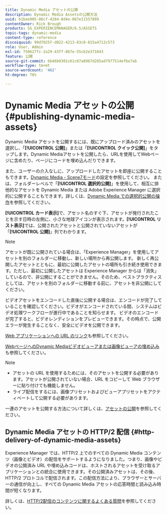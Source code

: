 ```yaml
---
title: Dynamic Media アセットの公開
description: Dynamic Media Assetsの公開方法
uuid: b1bee905-86cf-4284-8d4e-067e11557899
contentOwner: Rick Brough
products: SG_EXPERIENCEMANAGER/6.5/ASSETS
topic-tags: dynamic-media
content-type: reference
discoiquuid: 99d7025f-d022-4213-83c0-815a4712c573
role: User, Admin
exl-id: 750627fc-2a29-43ff-867e-55cb2e371043
feature: 公開
source-git-commit: bb46b0301c61c07a8967d285ad7977514efbe7ab
workflow-type: tm+mt
source-wordcount: '462'
ht-degree: 76%

---
```


# Dynamic Media アセットの公開 {#publishing-dynamic-media-assets}

Dynamic Media アセットを公開するには、既にアップロード済みのアセットを選択し、「**[!UICONTROL 公開]**」または「**[!UICONTROL クイック公開]**」をタップします。Dynamic Mediaアセットを公開したら、URLを使用してWebページに含めたり、ページにコードを埋め込んだりできます。

また、ユーザーの介入なしに、アップロードしたアセットを即座に公開することもできます。[Dynamic Media - Scene7モード](config-dms7.md)の設定を参照してください。
または、フォルダーレベルで「**[!UICONTROL 選択的公開]**」を使用して、相互に排他的なアセットを Dynamic Media または Adobe Experience Manager に選択的に公開することもできます。詳しくは、[Dynamic Media での選択的公開の操作](/help/assets/selective-publishing.md)を参照してください。

**[!UICONTROL カード表示]**&#x200B;で、アセット名のすぐ下、アセットが発行されたことを示す日時の左側に、小さな地球アイコンが表示されます。**[!UICONTROL リスト表示]**&#x200B;では、公開されたアセットと公開されていないアセットが「**[!UICONTROL 公開]**」列でわかります。

>[!NOTE]
>
>アセットが既に公開されている場合は、「Experience Manager」を使用してアセットを別のフォルダーに移動し、新しい場所から再公開します。 新しく再公開したアセットとともに、最初に公開したアセットの場所も引き続き使用できます。ただし、最初に公開したアセットは Experience Manager からは「消失」しているので、非公開にすることができません。そのため、ベストプラクティスとしては、アセットを別のフォルダーに移動する前に、アセットを非公開にしてください。

ビデオアセットをエンコードした直後に公開する場合は、エンコードが完了していることを確認してください。ビデオがエンコードされている間、システムはビデオ処理ワークフローが進行中であることを知らせます。 ビデオのエンコードが完了すると、ビデオレンディションをプレビューできます。その時点で、公開エラーが発生することなく、安全にビデオを公開できます。

[Web アプリケーションへの URL のリンク](linking-urls-to-yourwebapplication.md)も参照してください。

[WebページへのDynamic Mediaビデオビューアまたは画像ビューアの埋め込み](embed-code.md)も参照してください。

>[!NOTE]
>
>* アセットの URL を使用するためには、そのアセットを公開する必要があります。アセットが公開されていない場合、URL をコピーして Web ブラウザーに貼り付けても機能しません。
>* ライブ配信をするには、画像プリセットおよびビューアプリセットをアクティベートして公開する必要があります。

>



一連のアセットを公開する方法について詳しくは、[アセットの公開](manage-assets.md)を参照してください。

## Dynamic Media アセットの HTTP/2 配信 {#http-delivery-of-dynamic-media-assets}

Experience Manager では、HTTP/2 上でのすべての Dynamic Media コンテンツ（画像とビデオ）の配信をサポートするようになりました。つまり、画像やビデオの公開済み URL や埋め込みコードは、ホストされるアセットを受け取るアプリケーションとの統合に使用できます。その公開済みアセットは、その後、HTTP/2 プロトコルで配信されます。この配信方法により、ブラウザーとサーバーの通信が向上し、すべての Dynamic Media アセットの応答時間と読み込み時間が短くなります。

詳しくは、[HTTP/2配信のコンテンツに関するよくある質問](/help/sites-administering/scene7-http2faq.md)を参照してください。
